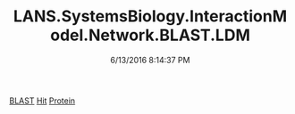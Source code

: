 ﻿---
title: LANS.SystemsBiology.InteractionModel.Network.BLAST.LDM
date: 6/13/2016 8:14:37 PM
---

[BLAST](T-LANS.SystemsBiology.InteractionModel.Network.BLAST.LDM.BLAST.html)
[Hit](T-LANS.SystemsBiology.InteractionModel.Network.BLAST.LDM.Hit.html)
[Protein](T-LANS.SystemsBiology.InteractionModel.Network.BLAST.LDM.Protein.html)
